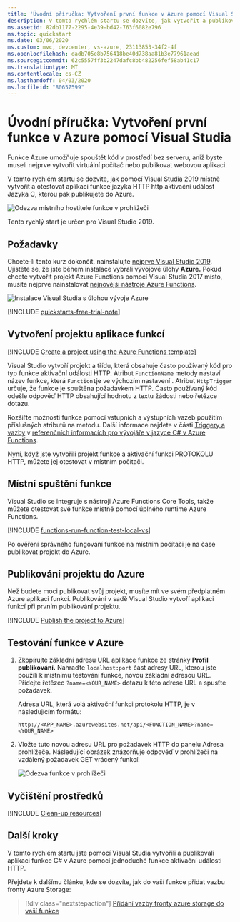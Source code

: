 ```yaml
---
title: 'Úvodní příručka: Vytvoření první funkce v Azure pomocí Visual Studia'
description: V tomto rychlém startu se dozvíte, jak vytvořit a publikovat aktivační událost HTTP Azure function pomocí Visual Studia.
ms.assetid: 82db1177-2295-4e39-bd42-763f6082e796
ms.topic: quickstart
ms.date: 03/06/2020
ms.custom: mvc, devcenter, vs-azure, 23113853-34f2-4f
ms.openlocfilehash: dadb705e8b756418be40d738aa81b3e77961aead
ms.sourcegitcommit: 62c5557ff3b2247dafc8bb482256fef58ab41c17
ms.translationtype: MT
ms.contentlocale: cs-CZ
ms.lasthandoff: 04/03/2020
ms.locfileid: "80657599"
---
```

# <a name="quickstart-create-your-first-function-in-azure-using-visual-studio"></a>Úvodní příručka: Vytvoření první funkce v Azure pomocí Visual Studia

Funkce Azure umožňuje spouštět kód v prostředí bez serveru, aniž byste museli nejprve vytvořit virtuální počítač nebo publikovat webovou aplikaci.

V tomto rychlém startu se dozvíte, jak pomocí Visual Studia 2019 místně vytvořit a otestovat aplikaci funkce jazyka HTTP http aktivační událost Jazyka C, kterou pak publikujete do Azure. 

![Odezva místního hostitele funkce v prohlížeči](./media/functions-create-your-first-function-visual-studio/functions-create-your-first-function-visual-studio-browser-local-final.png)

Tento rychlý start je určen pro Visual Studio 2019. 

## <a name="prerequisites"></a>Požadavky

Chcete-li tento kurz dokončit, nainstalujte [nejprve Visual Studio 2019](https://azure.microsoft.com/downloads/). Ujistěte se, že jste během instalace vybrali vývojové úlohy **Azure.** Pokud chcete vytvořit projekt Azure Functions pomocí Visual Studia 2017 místo, musíte nejprve nainstalovat [nejnovější nástroje Azure Functions](functions-develop-vs.md#check-your-tools-version).

![Instalace Visual Studia s úlohou vývoje Azure](media/functions-create-your-first-function-visual-studio/functions-vs-workloads.png)

[!INCLUDE [quickstarts-free-trial-note](../../includes/quickstarts-free-trial-note.md)]

## <a name="create-a-function-app-project"></a>Vytvoření projektu aplikace funkcí

[!INCLUDE [Create a project using the Azure Functions template](../../includes/functions-vstools-create.md)]

Visual Studio vytvoří projekt a třídu, která obsahuje často používaný kód pro typ funkce aktivační události HTTP. Atribut `FunctionName` metody nastaví název funkce, která `Function1`je ve výchozím nastavení . Atribut `HttpTrigger` určuje, že funkce je spuštěna požadavkem HTTP. Často používaný kód odešle odpověď HTTP obsahující hodnotu z textu žádosti nebo řetězce dotazu.

Rozšiřte možnosti funkce pomocí vstupních a výstupních vazeb použitím příslušných atributů na metodu. Další informace najdete v části [Triggery a vazby](functions-dotnet-class-library.md#triggers-and-bindings) v [referenčních informacích pro vývojáře v jazyce C# v Azure Functions](functions-dotnet-class-library.md).

Nyní, když jste vytvořili projekt funkce a aktivační funkci PROTOKOLU HTTP, můžete jej otestovat v místním počítači.

## <a name="run-the-function-locally"></a>Místní spuštění funkce

Visual Studio se integruje s nástroji Azure Functions Core Tools, takže můžete otestovat své funkce místně pomocí úplného runtime Azure Functions.  

[!INCLUDE [functions-run-function-test-local-vs](../../includes/functions-run-function-test-local-vs.md)]

Po ověření správného fungování funkce na místním počítači je na čase publikovat projekt do Azure.

## <a name="publish-the-project-to-azure"></a>Publikování projektu do Azure

Než budete moci publikovat svůj projekt, musíte mít ve svém předplatném Azure aplikaci funkcí. Publikování v sadě Visual Studio vytvoří aplikaci funkcí při prvním publikování projektu.

[!INCLUDE [Publish the project to Azure](../../includes/functions-vstools-publish.md)]

## <a name="test-your-function-in-azure"></a>Testování funkce v Azure

1. Zkopírujte základní adresu URL aplikace funkce ze stránky **Profil publikování.** Nahraďte `localhost:port` část adresy URL, kterou jste použili k místnímu testování funkce, novou základní adresou URL. Přidejte řetězec `?name=<YOUR_NAME>` dotazu k této adrese URL a spusťte požadavek.

    Adresa URL, která volá aktivační funkci protokolu HTTP, je v následujícím formátu:

    `http://<APP_NAME>.azurewebsites.net/api/<FUNCTION_NAME>?name=<YOUR_NAME>`

2. Vložte tuto novou adresu URL pro požadavek HTTP do panelu Adresa prohlížeče. Následující obrázek znázorňuje odpověď v prohlížeči na vzdálený požadavek GET vrácený funkcí:

    ![Odezva funkce v prohlížeči](./media/functions-create-your-first-function-visual-studio/functions-create-your-first-function-visual-studio-browser-azure.png)

## <a name="clean-up-resources"></a>Vyčištění prostředků

[!INCLUDE [Clean-up resources](../../includes/functions-quickstart-cleanup.md)]

## <a name="next-steps"></a>Další kroky

V tomto rychlém startu jste pomocí Visual Studia vytvořili a publikovali aplikaci funkce C# v Azure pomocí jednoduché funkce aktivační události HTTP. 

Přejdete k dalšímu článku, kde se dozvíte, jak do vaší funkce přidat vazbu fronty Azure Storage:
> [!div class="nextstepaction"]
> [Přidání vazby fronty azure storage do vaší funkce](functions-add-output-binding-storage-queue-vs.md)

